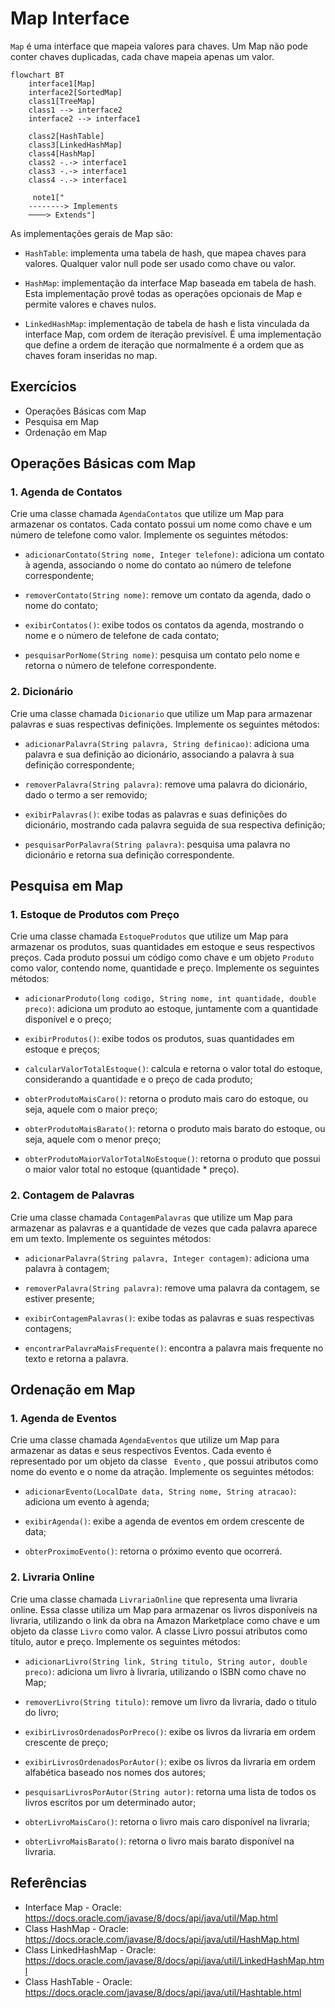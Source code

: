 # Map Interface

 `Map` é uma interface que mapeia valores para chaves. Um Map não pode conter chaves duplicadas, cada chave mapeia apenas um valor.

```mermaid
flowchart BT
    interface1[Map]
    interface2[SortedMap]
    class1[TreeMap]
    class1 --> interface2
    interface2 --> interface1

    class2[HashTable]
    class3[LinkedHashMap]
    class4[HashMap]
    class2 -.-> interface1
    class3 -.-> interface1
    class4 -.-> interface1

     note1["
    --------> Implements
    ────> Extends"]
```

As implementações gerais de Map são:

- `HashTable`: implementa uma tabela de hash, que mapea chaves para valores. Qualquer valor null pode ser usado como chave ou valor.

- `HashMap`: implementação da interface Map baseada em tabela de hash. Esta implementação provê todas as operações opcionais de Map e permite valores e chaves nulos.

- `LinkedHashMap`: implementação de tabela de hash e lista vinculada da interface Map, com ordem de iteração previsível. É uma implementação que define a ordem de iteração que normalmente é a ordem que as chaves foram inseridas no map.

## Exercícios
- Operações Básicas com Map
- Pesquisa em Map
- Ordenação em Map

## Operações Básicas com Map
### 1. Agenda de Contatos
Crie uma classe chamada `AgendaContatos` que utilize um Map para armazenar os contatos. Cada contato possui um nome como chave e um número de telefone como valor. Implemente os seguintes métodos:

- `adicionarContato(String nome, Integer telefone)`: adiciona um contato à agenda, associando o nome do contato ao número de telefone correspondente;

- `removerContato(String nome)`: remove um contato da agenda, dado o nome do contato;

- `exibirContatos()`: exibe todos os contatos da agenda, mostrando o nome e o número de telefone de cada contato;

- `pesquisarPorNome(String nome)`: pesquisa um contato pelo nome e retorna o número de telefone correspondente.

### 2. Dicionário
Crie uma classe chamada `Dicionario` que utilize um Map para armazenar palavras e suas respectivas definições. Implemente os seguintes métodos:

- `adicionarPalavra(String palavra, String definicao)`: adiciona uma palavra e sua definição ao dicionário, associando a palavra à sua definição correspondente;

- `removerPalavra(String palavra)`: remove uma palavra do dicionário, dado o termo a ser removido;

- `exibirPalavras()`: exibe todas as palavras e suas definições do dicionário, mostrando cada palavra seguida de sua respectiva definição;

- `pesquisarPorPalavra(String palavra)`: pesquisa uma palavra no dicionário e retorna sua definição correspondente.

## Pesquisa em Map
### 1. Estoque de Produtos com Preço
Crie uma classe chamada `EstoqueProdutos` que utilize um Map para armazenar os produtos, suas quantidades em estoque e seus respectivos preços. Cada produto possui um código como chave e um objeto `Produto` como valor, contendo nome, quantidade e preço. Implemente os seguintes métodos:

- `adicionarProduto(long codigo, String nome, int quantidade, double preco)`: adiciona um produto ao estoque, juntamente com a quantidade disponível e o preço;

- `exibirProdutos()`: exibe todos os produtos, suas quantidades em estoque e preços;

- `calcularValorTotalEstoque()`: calcula e retorna o valor total do estoque, considerando a quantidade e o preço de cada produto;

- `obterProdutoMaisCaro()`: retorna o produto mais caro do estoque, ou seja, aquele com o maior preço;

- `obterProdutoMaisBarato()`: retorna o produto mais barato do estoque, ou seja, aquele com o menor preço;

- `obterProdutoMaiorValorTotalNoEstoque()`: retorna o produto que possui o maior valor total no estoque (quantidade * preço).

### 2. Contagem de Palavras
Crie uma classe chamada `ContagemPalavras` que utilize um Map para armazenar as palavras e a quantidade de vezes que cada palavra aparece em um texto. Implemente os seguintes métodos:

- `adicionarPalavra(String palavra, Integer contagem)`: adiciona uma palavra à contagem;

- `removerPalavra(String palavra)`: remove uma palavra da contagem, se estiver presente;

- `exibirContagemPalavras()`: exibe todas as palavras e suas respectivas contagens;

- `encontrarPalavraMaisFrequente()`: encontra a palavra mais frequente no texto e retorna a palavra.

## Ordenação em Map
### 1. Agenda de Eventos
Crie uma classe chamada `AgendaEventos` que utilize um Map para armazenar as datas e seus respectivos Eventos. Cada evento é representado por um objeto da classe `
Evento`
, que possui atributos como nome do evento e o nome da atração. Implemente os seguintes métodos:

- `adicionarEvento(LocalDate data, String nome, String atracao)`: adiciona um evento à agenda;

- `exibirAgenda()`: exibe a agenda de eventos em ordem crescente de data;

- `obterProximoEvento()`: retorna o próximo evento que ocorrerá.

### 2. Livraria Online
Crie uma classe chamada `LivrariaOnline` que representa uma livraria online. Essa classe utiliza um Map para armazenar os livros disponíveis na livraria, utilizando o link da obra na Amazon Marketplace como chave e um objeto da classe `Livro` como valor. A classe Livro possui atributos como título, autor e preço. Implemente os seguintes métodos:

- `adicionarLivro(String link, String titulo, String autor, double preco)`: adiciona um livro à livraria, utilizando o ISBN como chave no Map;

- `removerLivro(String titulo)`: remove um livro da livraria, dado o titulo do livro;

- `exibirLivrosOrdenadosPorPreco()`: exibe os livros da livraria em ordem crescente de preço;

- `exibirLivrosOrdenadosPorAutor()`: exibe os livros da livraria em ordem alfabética baseado nos nomes dos autores;

- `pesquisarLivrosPorAutor(String autor)`: retorna uma lista de todos os livros escritos por um determinado autor;

- `obterLivroMaisCaro()`: retorna o livro mais caro disponível na livraria;

- `obterLivroMaisBarato()`: retorna o livro mais barato disponível na livraria.

## Referências
- Interface Map - Oracle: https://docs.oracle.com/javase/8/docs/api/java/util/Map.html
- Class HashMap - Oracle: https://docs.oracle.com/javase/8/docs/api/java/util/HashMap.html
- Class LinkedHashMap - Oracle: https://docs.oracle.com/javase/8/docs/api/java/util/LinkedHashMap.html
- Class HashTable - Oracle: https://docs.oracle.com/javase/8/docs/api/java/util/Hashtable.html